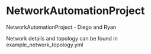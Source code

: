 # NetworkAutomationProject
NetworkAutomationProject - Diego and Ryan

Network details and topology can be found in example_network_topology.yml

